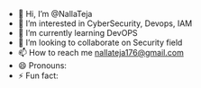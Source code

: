 - 👋 Hi, I’m @NallaTeja
- 👀 I’m interested in CyberSecurity, Devops, IAM
- 🌱 I’m currently learning DevOPS
- 💞️ I’m looking to collaborate on Security field
- 📫 How to reach me nallateja176@gmail.com
- 😄 Pronouns:
- ⚡ Fun fact:

<!---
NallaTeja/NallaTeja is a ✨ special ✨ repository because its `README.md` (this file) appears on your GitHub profile.
You can click the Preview link to take a look at your changes.
--->
